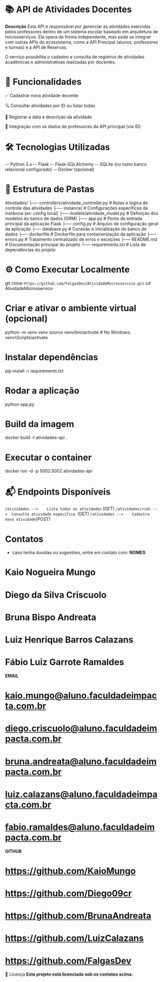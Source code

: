 # 📚 API de Atividades Docentes


**Descrição**
Esta API é responsável por gerenciar as atividades exercidas pelos professores dentro de um sistema escolar baseado em arquitetura de microsserviços. Ela opera de forma independente, mas pode se integrar com outras APIs do ecossistema, como a API Principal (alunos, professores e turmas) e a API de Reservas.

O serviço possibilita o cadastro e consulta de registros de atividades acadêmicas e administrativas realizadas por docentes.

# 🚀 Funcionalidades

✅ Cadastrar nova atividade docente

🔍 Consultar atividades por ID ou listar todas

📆 Registrar a data e descrição da atividade

🔗 Integração com os dados de professores da API principal (via ID)


# 🛠️ Tecnologias Utilizadas

-- Python 3.x
-- Flask
-- Flask-SQLAlchemy
-- SQLite (ou outro banco relacional configurado)
-- Docker (opcional)

# 📁 Estrutura de Pastas

Atividades/
├── controllers/atividade_controller.py        # Rotas e lógica de controle das atividades
├── instance/             # Configurações específicas da instância (ex: config local)
├── models/atividade_model.py               # Definição dos modelos do banco de dados (ORM)
├── app.py                # Ponto de entrada principal da aplicação Flask
├── config.py             # Arquivo de configuração geral da aplicação
├── database.py           # Conexão e inicialização do banco de dados
├── dockerfile            # Dockerfile para containerização da aplicação
├── errors.py             # Tratamento centralizado de erros e exceções
├── README.md             # Documentação principal do projeto
└── requirements.txt      # Lista de dependências do projeto

# ⚙️ Como Executar Localmente

git clone `https://github.com/FalgasDev/AtividadeMicrosservico.git`
cd AtividadeMicrosservico

# Criar e ativar o ambiente virtual (opcional)
python -m venv venv
source venv/bin/activate  # No Windows: venv\Scripts\activate

# Instalar dependências
pip install -r requirements.txt

# Rodar a aplicação
python app.py

# Build da imagem
docker build -t atividades-api .

# Executar o container
docker run -d -p 5002:5002 atividades-api

# 📬 Endpoints Disponíveis


`/atividades -->	Lista todas as atividades` (GET)
`/atividades/<id> -->  Consulta atividade específica `(GET)	
`/atividades -->	Cadastra nova atividade`(POST)


# Contatos
- caso tenha duvidas ou sugestões, entre em contato com:
**NOMES**
# Kaio Nogueira Mungo
# Diego da Silva Criscuolo
# Bruna Bispo Andreata
# Luiz Henrique Barros Calazans
# Fábio Luiz Garrote Ramaldes

**EMAIL**
# kaio.mungo@aluno.faculdadeimpacta.com.br
# diego.criscuolo@aluno.faculdadeimpacta.com.br
# bruna.andreata@aluno.faculdadeimpacta.com.br
# luiz.calazans@aluno.faculdadeimpacta.com.br
# fabio.ramaldes@aluno.faculdadeimpacta.com.br

**GITHUB**
# https://github.com/KaioMungo
# https://github.com/Diego09cr
# https://github.com/BrunaAndreata
# https://github.com/LuizCalazans
# https://github.com/FalgasDev

📜 Licença
**Este projeto está licenciado sob os contatos acima.**